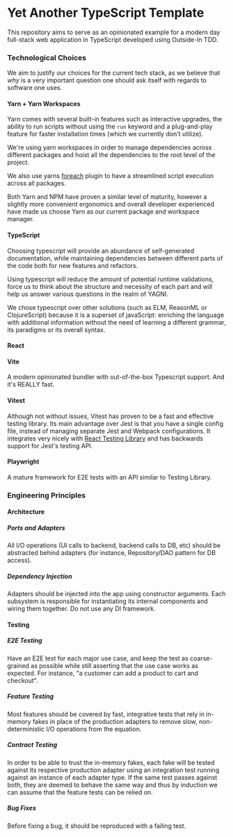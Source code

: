 # Yet Another TypeScript Template
This repository aims to serve as an opinionated example for a modern day full-stack web application in TypeScript developed using Outside-In TDD.

### Technological Choices
We aim to justify our choices for the current tech stack, as we believe that *why* is a very important question one should ask itself with regards to software one uses.

#### Yarn + Yarn Workspaces

Yarn comes with several built-in features such as interactive upgrades, the ability to run scripts without using the `run` keyword and a plug-and-play feature for faster installation times (which we currently don't utilize).

We're using yarn workspaces in order to manage dependencies across different packages and hoist all the dependencies to the root level of the project.

We also use yarns [foreach](https://yarnpkg.com/cli/workspaces/foreach) plugin to have a streamlined script execution across all packages.

Both Yarn and NPM have proven a similar level of maturity, however a slightly more convenient ergonomics and overall developer experienced have made us choose Yarn as our current package and workspace manager.

#### TypeScript

Choosing typescript will provide an abundance of self-generated documentation, while maintaining dependencies between different parts of the code both for new features and refactors.

Using typescript will reduce the amount of potential runtime validations, force us to think about the structure and necessity of each part and will help us answer various questions in the realm of YAGNI.

We chose typescript over other solutions (such as ELM, ReasonML or ClojureScript) because it is a superset of javaScript: enriching the language with additional information without the need of learning a different grammar, its paradigms or its overall syntax.

#### React

#### Vite
A modern opinionated bundler with out-of-the-box Typescript support. And it's REALLY fast. 

#### Vitest
Although not without issues, Vitest has proven to be a fast and effective testing library. Its main advantage over Jest is that you have a single config file,
instead of managing separate Jest and Webpack configurations. It integrates very nicely with [React Testing Library](https://github.com/testing-library/react-testing-library) 
and has backwards support for Jest's testing API.

#### Playwright
A mature framework for E2E tests with an API similar to Testing Library.

### Engineering Principles

#### Architecture
##### Ports and Adapters
All I/O operations (UI calls to backend, backend calls to DB, etc) should be abstracted behind adapters (for instance, Repository/DAO pattern for DB access).

##### Dependency Injection
Adapters should be injected into the app using constructor arguments. Each subsystem is responsible for instantiating its internal components and wiring them together. Do not use any DI framework.

#### Testing
##### E2E Testing
Have an E2E test for each major use case, and keep the test as coarse-grained as possible while still asserting that the use case works as expected. For instance, "a customer can add a product to cart and checkout".

##### Feature Testing
Most features should be covered by fast, integrative tests that rely in in-memory fakes in place of the production adapters to remove slow, non-deterministic I/O operations from the equation.

##### Contract Testing
In order to be able to trust the in-memory fakes, each fake will be tested against its respective production adapter using an integration test running against an instance of each adapter type. If the same test passes against both, they are deemed to behave the same way and thus by induction we can assume that the feature tests can be relied on.

##### Bug Fixes
Before fixing a bug, it should be reproduced with a failing test.
